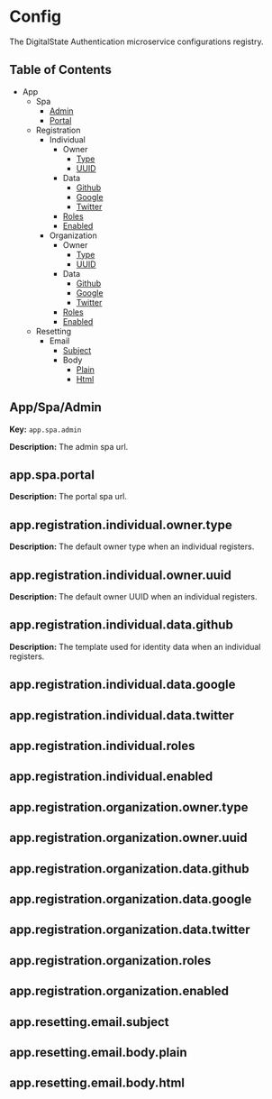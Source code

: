 # Config

The DigitalState Authentication microservice configurations registry.

## Table of Contents

- App
  - Spa
    - [Admin](#appspaadmin)
    - [Portal](#appspaportal)
  - Registration
    - Individual
      - Owner
        - [Type](#appregistrationindividualownertype)
        - [UUID](#appregistrationindividualowneruuid)
      - Data
        - [Github](#appregistrationindividualdatagithub)
        - [Google](#appregistrationindividualdatagoogle)
        - [Twitter](#appregistrationindividualdatatwitter)
      - [Roles](#appregistrationindividualroles)
      - [Enabled](#appregistrationindividualenabled)
    - Organization
      - Owner
        - [Type](#appregistrationorganizationownertype)
        - [UUID](#appregistrationorganizationowneruuid)
      - Data
        - [Github](#appregistrationorganizationdatagithub)
        - [Google](#appregistrationorganizationdatagoogle)
        - [Twitter](#appregistrationorganizationdatatwitter)
      - [Roles](#appregistrationorganizationroles)
      - [Enabled](#appregistrationorganizationenabled)
  - Resetting
    - Email
      - [Subject](#appresettingemailsubject)
      - Body
        - [Plain](#appresettingemailbodyplain)
        - [Html](#appresettingemailbodyhtml)

## App/Spa/Admin

__Key:__ `app.spa.admin`

__Description:__ The admin spa url.

## app.spa.portal

__Description:__ The portal spa url.

## app.registration.individual.owner.type

__Description:__ The default owner type when an individual registers.

## app.registration.individual.owner.uuid

__Description:__ The default owner UUID when an individual registers.

## app.registration.individual.data.github

__Description:__ The template used for identity data when an individual registers.

## app.registration.individual.data.google

## app.registration.individual.data.twitter

## app.registration.individual.roles

## app.registration.individual.enabled

## app.registration.organization.owner.type

## app.registration.organization.owner.uuid

## app.registration.organization.data.github

## app.registration.organization.data.google

## app.registration.organization.data.twitter

## app.registration.organization.roles

## app.registration.organization.enabled

## app.resetting.email.subject

## app.resetting.email.body.plain

## app.resetting.email.body.html